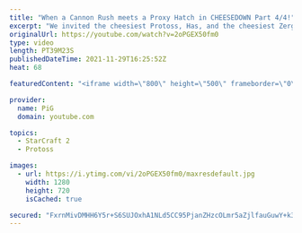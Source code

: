 ```yaml
---
title: "When a Cannon Rush meets a Proxy Hatch in CHEESEDOWN Part 4/4!"
excerpt: "We invited the cheesiest Protoss, Has, and the cheesiest Zerg, Bly, to have a Cheesedown with us to determine who is the best at serving fondue. In Part four, the fondue party comes to an end. Who will take the Cheesedown crown?  Cheesedown Part 1: https://youtu.be/OI4n4PWs1TI Cheesedown Part 2: https://youtu.be/yvvgXC3C-zo"
originalUrl: https://youtube.com/watch?v=2oPGEX50fm0
type: video
length: PT39M23S
publishedDateTime: 2021-11-29T16:25:52Z
heat: 68

featuredContent: "<iframe width=\"800\" height=\"500\" frameborder=\"0\" src=\"https://www.youtube.com/embed/2oPGEX50fm0\" allow=\"accelerometer; autoplay; encrypted-media; gyroscope; picture-in-picture\" allowfullscreen></iframe>"

provider:
  name: PiG
  domain: youtube.com

topics:
  - StarCraft 2
  - Protoss

images:
  - url: https://i.ytimg.com/vi/2oPGEX50fm0/maxresdefault.jpg
    width: 1280
    height: 720
    isCached: true

secured: "FxrnMivDMHH6Y5r+S6SUJOxhA1NLd5CC95PjanZHzcOLmr5aZjlfauGuwY+k3t/XAilJFVPVidmkKhBoXyJCirQzlqzG0DiCd5a+g097nkPV75x1MjtiIzW2rrJr9qroWhfZQ7F8K1OYJ0TUj0anBamxnddqGWPb4FL70bIYlia5MfNc4+WPFUWa+UlGACj0jyoU/rV3J02lyIbGoXiYRoPhOrJWeJeL8VvtzWi4zS4hVWJQj1dZgnWq9CH83o5mC/SfqVO7sdHtv37apqrobtcPcumPISYDx5XDH3mOiIcwLZ02O0g6SwlQM/OaycppXbtW9P7Pd5ZLqqXmsgPPK0sYP1JUbcEP1qbpSdLWcG5t3X5SpdNlTl5Kb2yt30djHdr7r1bDNZcKUY3GidyFQHa9Np7h8CTQXjU8ygM/tEw=;TP2z8pWXM9eYFGwCE6gACw=="
---
```


